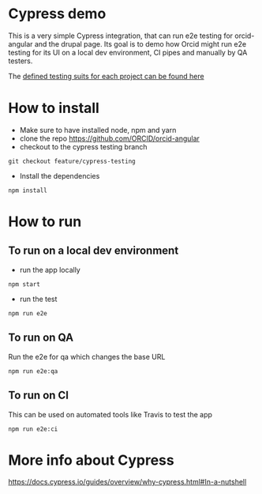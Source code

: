 # Cypress demo

This is a very simple Cypress integration, that can run e2e testing for orcid-angular and the drupal page. Its goal is to demo how Orcid might run e2e testing for its UI on a local dev environment, CI pipes and manually by QA testers.

The [defined testing suits for each project can be found here](https://github.com/ORCID/orcid-angular/tree/74bedf0e160d6fbe10e3f5de1643beac09e64aa4/cypress/integration)

# How to install

- Make sure to have installed node, npm and yarn
- clone the repo https://github.com/ORCID/orcid-angular
- checkout to the cypress testing branch

```
git checkout feature/cypress-testing
```

- Install the dependencies

```
npm install
```

# How to run

## To run on a local dev environment

- run the app locally

```
npm start
```

- run the test

```
npm run e2e
```

## To run on QA

Run the e2e for qa which changes the base URL

```
npm run e2e:qa
```

## To run on CI

This can be used on automated tools like Travis to test the app

```
npm run e2e:ci
```

# More info about Cypress

https://docs.cypress.io/guides/overview/why-cypress.html#In-a-nutshell

